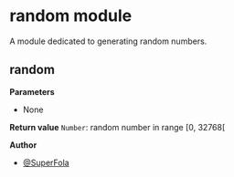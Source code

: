 # random module

A module dedicated to generating random numbers.

## random

**Parameters**
- None

**Return value** `Number`: random number in range [0, 32768[

**Author**
- [@SuperFola](https://github.com/SuperFola)
